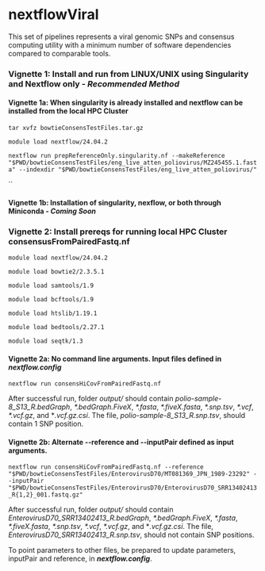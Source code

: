 # nextflowViral
This set of pipelines represents a viral genomic SNPs and consensus computing utility with a minimum number of software dependencies compared to comparable tools.

### Vignette 1: Install and run from LINUX/UNIX using Singularity and Nextflow only - *Recommended Method*

#### Vignette 1a: When singularity is already installed and nextflow can be installed from the local HPC Cluster

`tar xvfz bowtieConsensTestFiles.tar.gz`

`module load nextflow/24.04.2`

`nextflow run prepReferenceOnly.singularity.nf --makeReference "$PWD/bowtieConsensTestFiles/eng_live_atten_poliovirus/MZ245455.1.fasta" --indexdir "$PWD/bowtieConsensTestFiles/eng_live_atten_poliovirus/"`

``



#### Vignette 1b: Installation of singularity, nexflow, or both through Miniconda - *Coming Soon*


### Vignette 2: Install prereqs for running local HPC Cluster consensusFromPairedFastq.nf

```module load nextflow/24.04.2```

```module load bowtie2/2.3.5.1```

```module load samtools/1.9```

```module load bcftools/1.9```

```module load htslib/1.19.1```

```module load bedtools/2.27.1```

```module load seqtk/1.3```

#### Vignette 2a: No command line arguments. Input files defined in *nextflow.config*

```nextflow run consensHiCovFromPairedFastq.nf```

After successful run, folder *output/* should contain *polio-sample-8_S13_R.bedGraph*, *\*.bedGraph.FiveX*, *\*.fasta*, *\*.fiveX.fasta*, *\*.snp.tsv*, *\*.vcf*, *\*.vcf.gz*, and **\.vcf.gz.csi*. The file, *polio-sample-8_S13_R.snp.tsv*, should contain 1 SNP position. 

#### Vignette 2b: Alternate --reference and --inputPair defined as input arguments.

```nextflow run consensHiCovFromPairedFastq.nf --reference "$PWD/bowtieConsensTestFiles/EnterovirusD70/MT081369_JPN_1989-23292" --inputPair "$PWD/bowtieConsensTestFiles/EnterovirusD70/EnterovirusD70_SRR13402413_R{1,2}_001.fastq.gz"```

After successful run, folder *output/* should contain *EnterovirusD70_SRR13402413_R.bedGraph*, *\*.bedGraph.FiveX*, *\*.fasta*, *\*.fiveX.fasta*, *\*.snp.tsv*, *\*.vcf*, *\*.vcf.gz*, and **\.vcf.gz.csi*. The file, *EnterovirusD70_SRR13402413_R.snp.tsv*, should not contain SNP positions. 

To point parameters to other files, be prepared to update parameters, inputPair and reference, in ***nextflow.config***.




